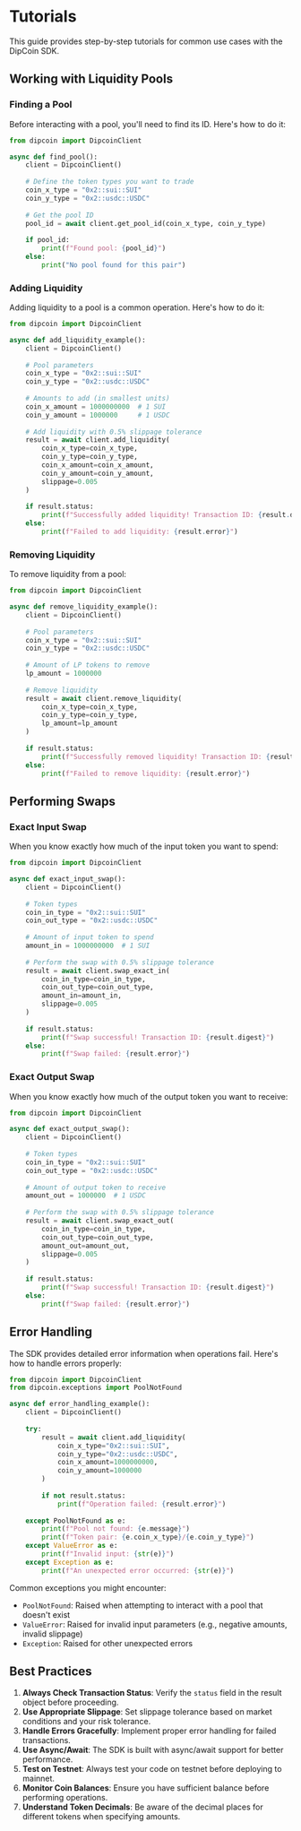 # Tutorials

This guide provides step-by-step tutorials for common use cases with the DipCoin SDK.

## Working with Liquidity Pools

### Finding a Pool

Before interacting with a pool, you'll need to find its ID. Here's how to do it:

```python
from dipcoin import DipcoinClient

async def find_pool():
    client = DipcoinClient()
    
    # Define the token types you want to trade
    coin_x_type = "0x2::sui::SUI"
    coin_y_type = "0x2::usdc::USDC"
    
    # Get the pool ID
    pool_id = await client.get_pool_id(coin_x_type, coin_y_type)
    
    if pool_id:
        print(f"Found pool: {pool_id}")
    else:
        print("No pool found for this pair")
```

### Adding Liquidity

Adding liquidity to a pool is a common operation. Here's how to do it:

```python
from dipcoin import DipcoinClient

async def add_liquidity_example():
    client = DipcoinClient()
    
    # Pool parameters
    coin_x_type = "0x2::sui::SUI"
    coin_y_type = "0x2::usdc::USDC"
    
    # Amounts to add (in smallest units)
    coin_x_amount = 1000000000  # 1 SUI
    coin_y_amount = 1000000     # 1 USDC
    
    # Add liquidity with 0.5% slippage tolerance
    result = await client.add_liquidity(
        coin_x_type=coin_x_type,
        coin_y_type=coin_y_type,
        coin_x_amount=coin_x_amount,
        coin_y_amount=coin_y_amount,
        slippage=0.005
    )
    
    if result.status:
        print(f"Successfully added liquidity! Transaction ID: {result.digest}")
    else:
        print(f"Failed to add liquidity: {result.error}")
```

### Removing Liquidity

To remove liquidity from a pool:

```python
from dipcoin import DipcoinClient

async def remove_liquidity_example():
    client = DipcoinClient()
    
    # Pool parameters
    coin_x_type = "0x2::sui::SUI"
    coin_y_type = "0x2::usdc::USDC"
    
    # Amount of LP tokens to remove
    lp_amount = 1000000
    
    # Remove liquidity
    result = await client.remove_liquidity(
        coin_x_type=coin_x_type,
        coin_y_type=coin_y_type,
        lp_amount=lp_amount
    )
    
    if result.status:
        print(f"Successfully removed liquidity! Transaction ID: {result.digest}")
    else:
        print(f"Failed to remove liquidity: {result.error}")
```

## Performing Swaps

### Exact Input Swap

When you know exactly how much of the input token you want to spend:

```python
from dipcoin import DipcoinClient

async def exact_input_swap():
    client = DipcoinClient()
    
    # Token types
    coin_in_type = "0x2::sui::SUI"
    coin_out_type = "0x2::usdc::USDC"
    
    # Amount of input token to spend
    amount_in = 1000000000  # 1 SUI
    
    # Perform the swap with 0.5% slippage tolerance
    result = await client.swap_exact_in(
        coin_in_type=coin_in_type,
        coin_out_type=coin_out_type,
        amount_in=amount_in,
        slippage=0.005
    )
    
    if result.status:
        print(f"Swap successful! Transaction ID: {result.digest}")
    else:
        print(f"Swap failed: {result.error}")
```

### Exact Output Swap

When you know exactly how much of the output token you want to receive:

```python
from dipcoin import DipcoinClient

async def exact_output_swap():
    client = DipcoinClient()
    
    # Token types
    coin_in_type = "0x2::sui::SUI"
    coin_out_type = "0x2::usdc::USDC"
    
    # Amount of output token to receive
    amount_out = 1000000  # 1 USDC
    
    # Perform the swap with 0.5% slippage tolerance
    result = await client.swap_exact_out(
        coin_in_type=coin_in_type,
        coin_out_type=coin_out_type,
        amount_out=amount_out,
        slippage=0.005
    )
    
    if result.status:
        print(f"Swap successful! Transaction ID: {result.digest}")
    else:
        print(f"Swap failed: {result.error}")
```

## Error Handling

The SDK provides detailed error information when operations fail. Here's how to handle errors properly:

```python
from dipcoin import DipcoinClient
from dipcoin.exceptions import PoolNotFound

async def error_handling_example():
    client = DipcoinClient()
    
    try:
        result = await client.add_liquidity(
            coin_x_type="0x2::sui::SUI",
            coin_y_type="0x2::usdc::USDC",
            coin_x_amount=1000000000,
            coin_y_amount=1000000
        )
        
        if not result.status:
            print(f"Operation failed: {result.error}")
            
    except PoolNotFound as e:
        print(f"Pool not found: {e.message}")
        print(f"Token pair: {e.coin_x_type}/{e.coin_y_type}")
    except ValueError as e:
        print(f"Invalid input: {str(e)}")
    except Exception as e:
        print(f"An unexpected error occurred: {str(e)}")
```

Common exceptions you might encounter:

- `PoolNotFound`: Raised when attempting to interact with a pool that doesn't exist
- `ValueError`: Raised for invalid input parameters (e.g., negative amounts, invalid slippage)
- `Exception`: Raised for other unexpected errors

## Best Practices

1. **Always Check Transaction Status**: Verify the `status` field in the result object before proceeding.
2. **Use Appropriate Slippage**: Set slippage tolerance based on market conditions and your risk tolerance.
3. **Handle Errors Gracefully**: Implement proper error handling for failed transactions.
4. **Use Async/Await**: The SDK is built with async/await support for better performance.
5. **Test on Testnet**: Always test your code on testnet before deploying to mainnet.
6. **Monitor Coin Balances**: Ensure you have sufficient balance before performing operations.
7. **Understand Token Decimals**: Be aware of the decimal places for different tokens when specifying amounts.
